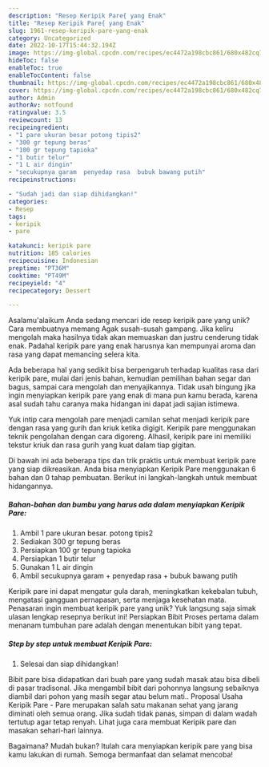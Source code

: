 ```yaml
---
description: "Resep Keripik Pare{ yang Enak"
title: "Resep Keripik Pare{ yang Enak"
slug: 1961-resep-keripik-pare-yang-enak
category: Uncategorized
date: 2022-10-17T15:44:32.194Z
image: https://img-global.cpcdn.com/recipes/ec4472a198cbc861/680x482cq70/keripik-pare-foto-resep-utama.jpg
hideToc: false
enableToc: true
enableTocContent: false
thumbnail: https://img-global.cpcdn.com/recipes/ec4472a198cbc861/680x482cq70/keripik-pare-foto-resep-utama.jpg
cover: https://img-global.cpcdn.com/recipes/ec4472a198cbc861/680x482cq70/keripik-pare-foto-resep-utama.jpg
author: Admin
authorAv: notfound
ratingvalue: 3.5
reviewcount: 13
recipeingredient:
- "1 pare ukuran besar potong tipis2"
- "300 gr tepung beras"
- "100 gr tepung tapioka"
- "1 butir telur"
- "1 L air dingin"
- "secukupnya garam  penyedap rasa  bubuk bawang putih"
recipeinstructions:

- "Sudah jadi dan siap dihidangkan!"
categories:
- Resep
tags:
- keripik
- pare

katakunci: keripik pare 
nutrition: 185 calories
recipecuisine: Indonesian
preptime: "PT36M"
cooktime: "PT49M"
recipeyield: "4"
recipecategory: Dessert

---
```



Asalamu'alaikum Anda sedang mencari ide resep keripik pare yang unik? Cara membuatnya memang Agak susah-susah gampang. Jika keliru mengolah maka hasilnya tidak akan memuaskan dan justru cenderung tidak enak. Padahal keripik pare yang enak harusnya kan mempunyai aroma dan rasa yang dapat memancing selera kita.


Ada beberapa hal yang sedikit bisa berpengaruh terhadap kualitas rasa dari keripik pare, mulai dari jenis bahan, kemudian pemilihan bahan segar dan bagus, sampai cara mengolah dan menyajikannya. Tidak usah bingung jika ingin menyiapkan keripik pare yang enak di mana pun kamu berada, karena asal sudah tahu caranya maka hidangan ini dapat jadi sajian istimewa.

Yuk intip cara mengolah pare menjadi camilan sehat menjadi keripik pare dengan rasa yang gurih dan kriuk ketika digigit. Keripik pare menggunakan teknik pengolahan dengan cara digoreng. Alhasil, keripik pare ini memiliki tekstur kriuk dan rasa gurih yang kuat dalam tiap gigitan.


Di bawah ini ada beberapa tips dan trik praktis untuk membuat keripik pare yang siap dikreasikan. Anda bisa menyiapkan Keripik Pare menggunakan 6 bahan dan 0 tahap pembuatan. Berikut ini langkah-langkah untuk membuat hidangannya.

<!--inarticleads1-->

##### Bahan-bahan dan bumbu yang harus ada dalam menyiapkan Keripik Pare:

1. Ambil 1 pare ukuran besar. potong tipis2
1. Sediakan 300 gr tepung beras
1. Persiapkan 100 gr tepung tapioka
1. Persiapkan 1 butir telur
1. Gunakan 1 L air dingin
1. Ambil secukupnya garam + penyedap rasa + bubuk bawang putih


Keripik pare ini dapat mengatur gula darah, meningkatkan kekebalan tubuh, mengatasi gangguan pernapasan, serta menjaga kesehatan mata. Penasaran ingin membuat keripik pare yang unik? Yuk langsung saja simak ulasan lengkap resepnya berikut ini! Persiapkan Bibit Proses pertama dalam menanam tumbuhan pare adalah dengan menentukan bibit yang tepat. 

<!--inarticleads2-->

##### Step by step untuk membuat Keripik Pare:


1. Selesai dan siap dihidangkan!

Bibit pare bisa didapatkan dari buah pare yang sudah masak atau bisa dibeli di pasar tradisonal. Jika mengambil bibit dari pohonnya langsung sebaiknya diambil dari pohon yang masih segar atau belum mati.. Proposal Usaha Keripik Pare - Pare merupakan salah satu makanan sehat yang jarang diminati oleh semua orang. Jika sudah tidak panas, simpan di dalam wadah tertutup agar tetap renyah. Lihat juga cara membuat Keripik pare dan masakan sehari-hari lainnya. 

Bagaimana? Mudah bukan? Itulah cara menyiapkan keripik pare yang bisa kamu lakukan di rumah. Semoga bermanfaat dan selamat mencoba!
